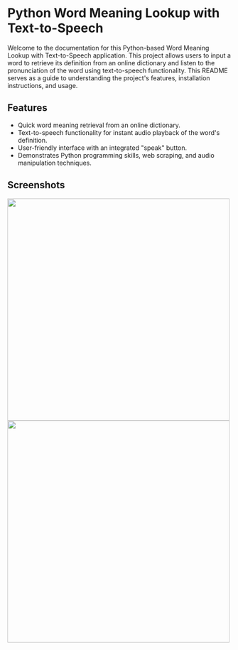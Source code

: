 # Python Word Meaning Lookup with Text-to-Speech

Welcome to the documentation for this Python-based Word Meaning Lookup with Text-to-Speech application. This project allows users to input a word to retrieve its definition from an online dictionary and listen to the pronunciation of the word using text-to-speech functionality. This README serves as a guide to understanding the project's features, installation instructions, and usage.

## Features

- Quick word meaning retrieval from an online dictionary.
- Text-to-speech functionality for instant audio playback of the word's definition.
- User-friendly interface with an integrated "speak" button.
- Demonstrates Python programming skills, web scraping, and audio manipulation techniques.

## Screenshots

<img src="https://github.com/RaveeshaLokuge/Dictionary/assets/120384683/43c3de5d-a6ac-493e-a81c-de8c1709cad7" width="500">

<img src="https://github.com/RaveeshaLokuge/Dictionary/assets/120384683/0e77d36a-bff9-476c-a6fc-f9593b10b510" width="500">
